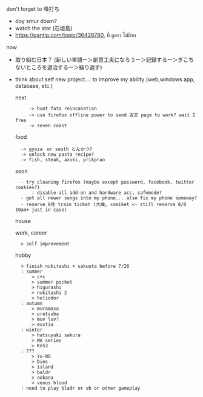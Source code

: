 don't forget to 峰打ち
- doy smur down?
- watch the star (石垣島)
- https://pantip.com/topic/36428780, ที่ ดูดาว ไม่มีรถ

now
- 取り組む日本？ (新しい単語ー＞創意工夫になろうー＞記録するー＞ぎこちないところを退治するー＞繰り返す)
- think about self new project.... to improve my ability (web,windows app, database, etc.)

		
		  
		
	next

		   -> hunt fata reincanation
		   -> use firefox offline power to send 古文 page to work? wait I free
		   -> seven coast

			
	food
		
		-> gyoza　or south とんかつ?
		-> unlock new pasta recipe?
		-> fish, steak, azuki, prikprao 
		
	soon
		
		- try cleaning firefox (maybe except password, facebook, twitter cookies?)
			: disable all add-on and hardware acc, safemode?
		- get all newer songs into my phone... also fix my phone someway?
		- reserve 8月 train ticket (大曲, comiket <- still reserve 8/8 10am+ just in case)
	house
	
	work, career
	
		> self improvement
		
	hobby
	
		> finish nukitashi + sakuuta before 7/26
		: summer
			> c+c
			> summer pocket
			> higurashi
			> nukitashi 2
			> heliodor
		: autumn
			> muramasa
			> oretsuba
			> muv luv?
			> eustia
		: winter
			> hatsuyuki sakura
			> WA series
			> KnS3
		: ???
			> Yu-NO
			> Dies
			> island
			> baldr
			> aokana
			> venus blood
		: need to play bladr or vb or other gameplay

			
		

